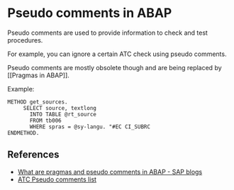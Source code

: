 # Pseudo comments in ABAP

Pseudo comments are used to provide information to check and test procedures.

For example, you can ignore a certain ATC check using pseudo comments.

Pseudo comments are mostly obsolete though and are being replaced by [[Pragmas in ABAP]].

Example:

```abap
METHOD get_sources.
     SELECT source, textlong
       INTO TABLE @rt_source
       FROM tb006
       WHERE spras = @sy-langu. "#EC CI_SUBRC
ENDMETHOD.
```

## References

- [What are pragmas and pseudo comments in ABAP - SAP blogs](https://blogs.sap.com/2019/09/11/what-are-pragmas-and-pseudo-comments-in-abap/)
- [ATC Pseudo comments list](https://abapblog.com/articles/tips/124-atc-pseudo-comments-list)

